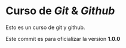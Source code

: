 # Curso de _Git_ & _Github_

Esto es un curso de git y github.

Este commit es para oficializar la version **1.0.0**
